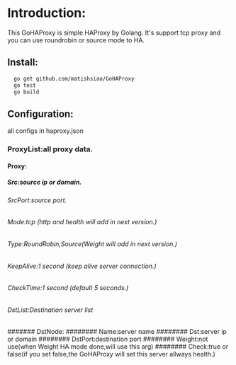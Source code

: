 # Introduction:
  This GoHAProxy is simple HAProxy by Golang.
  It's support tcp proxy and you can use roundrobin or source mode to HA.

## Install:
```sh
  go get github.com/matishsiao/GoHAProxy
  go test
  go build
```

## Configuration:

all configs in haproxy.json

### ProxyList:all proxy data.
#### Proxy:
##### Src:source ip or domain.
###### SrcPort:source port.
###### Mode:tcp (http and health will add in next version.)
###### Type:RoundRobin,Source(Weight will add in next version.)
###### KeepAlive:1 second (keep alive server connection.)
###### CheckTime:1 second (default 5 seconds.)
###### DstList:Destination server list
####### DstNode:
######## Name:server name
######## Dst:server ip or domain
######## DstPort:destination port
######## Weight:not use(when Weight HA mode done,will use this arg)
######## Check:true or false(if you set false,the GoHAProxy will set this server allways health.)
